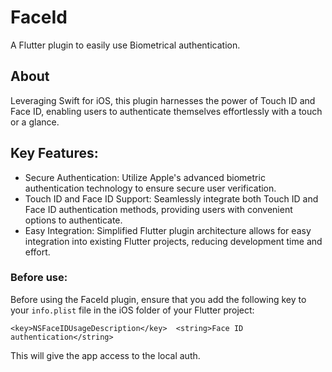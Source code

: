 # FaceId

A Flutter plugin to easily use Biometrical authentication.
## About

Leveraging Swift for iOS, this plugin harnesses the power of Touch ID and Face ID, enabling users to authenticate themselves effortlessly with a touch or a glance.

## Key Features:

* Secure Authentication: Utilize Apple's advanced biometric authentication technology to ensure secure user verification.
* Touch ID and Face ID Support: Seamlessly integrate both Touch ID and Face ID authentication methods, providing users with convenient options to authenticate.
* Easy Integration: Simplified Flutter plugin architecture allows for easy integration into existing Flutter projects, reducing development time and effort.

### Before use:

 Before using the FaceId plugin, ensure that you add the following key to your `info.plist` file in the iOS folder of your Flutter project:

`<key>NSFaceIDUsageDescription</key> 
	<string>Face ID authentication</string>`

This will give the app access to the local auth.








